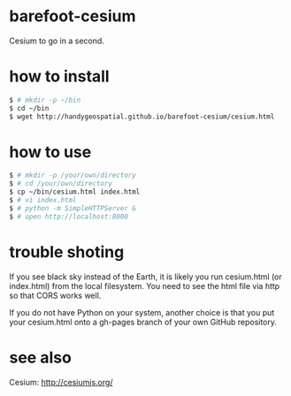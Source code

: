 # barefoot-cesium
Cesium to go in a second.

# how to install
```zsh
$ # mkdir -p ~/bin
$ cd ~/bin
$ wget http://handygeospatial.github.io/barefoot-cesium/cesium.html
```

# how to use
```zsh
$ # mkdir -p /your/own/directory
$ # cd /your/own/directory
$ cp ~/bin/cesium.html index.html
$ # vi index.html
$ # python -m SimpleHTTPServer &
$ # open http://localhost:8000
```

# trouble shoting
If you see black sky instead of the Earth, it is likely you run cesium.html (or index.html) from the local filesystem. You need to see the html file via http so that CORS works well.

If you do not have Python on your system, another choice is that you put your cesium.html onto a gh-pages branch of your own GitHub repository.

# see also
Cesium: http://cesiumjs.org/